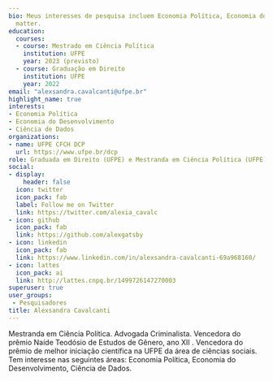 ```yaml
---
bio: Meus interesses de pesquisa incluem Economia Política, Economia do Desenvolvimento, Ciência de Dados.
  matter.
education:
  courses:
  - course: Mestrado em Ciência Política 
    institution: UFPE
    year: 2023 (previsto)
  - course: Graduação em Direito
    institution: UFPE
    year: 2022
email: "alexsandra.cavalcanti@ufpe.br"
highlight_name: true
interests:
- Economia Política
- Economia do Desenvolvimento
- Ciência de Dados
organizations:
- name: UFPE CFCH DCP
  url: https://www.ufpe.br/dcp
role: Graduada em Direito (UFPE) e Mestranda em Ciência Política (UFPE)
social:
- display:
    header: false
  icon: twitter
  icon_pack: fab
  label: Follow me on Twitter
  link: https://twitter.com/alexia_cavalc
- icon: github
  icon_pack: fab
  link: https://github.com/alexgatsby
- icon: linkedin
  icon_pack: fab
  link: https://www.linkedin.com/in/alexsandra-cavalcanti-69a968160/
- icon: lattes
  icon_pack: ai
  link: http://lattes.cnpq.br/1499726147270003
superuser: true
user_groups:
 - Pesquisadores
title: Alexsandra Cavalcanti
---
```


Mestranda em Ciência Política. Advogada Criminalista. Vencedora do prêmio Naíde Teodósio de Estudos de Gênero, ano XII . Vencedora do prêmio de melhor iniciação científica na UFPE da área de ciências sociais. Tem interesse nas seguintes áreas: Economia Política, Economia do Desenvolvimento, Ciência de Dados.